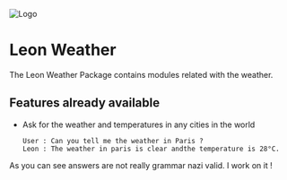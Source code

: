![Logo](https://repository-images.githubusercontent.com/188742674/664c5500-8023-11e9-8dc5-b2b0af6dd956)
# Leon Weather

The Leon Weather Package contains modules related with the weather.

## Features already available 

- Ask for the weather and temperatures in any cities in the world

  ``` 
  User : Can you tell me the weather in Paris ?
  Leon : The weather in paris is clear andthe temperature is 28°C.
  ```

  

As you can see answers are not really grammar nazi valid. I work on it !